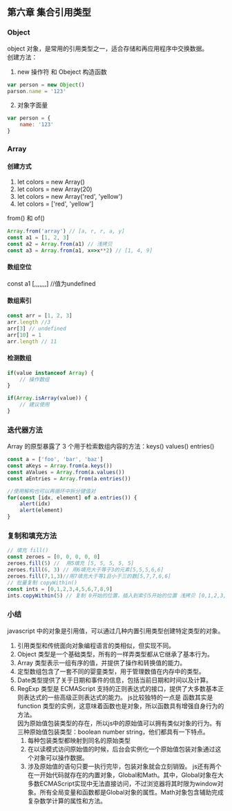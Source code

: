 ## 第六章 集合引用类型
### Object
object 对象，是常用的引用类型之一，适合存储和再应用程序中交换数据。<br>
创建方法：<br>
1. new 操作符 和 Obeject 构造函数
```js
var person = new Object()
parson.name = '123'
```
2. 对象字面量
```js
var person = {
    name: '123'
}
```

### Array
#### 创建方式
1. let colors = new Array()
2. let colors = new Array(20)
3. let colors = new Array('red', 'yellow')
4. let colors = ['red', 'yellow']


from() 和 of() <br>
```js
Array.from('array') // [a, r, r, a, y]
const a1 = [1, 2, 3]
const a2 = Array.from(a1) // 浅拷贝
const a3 = Array.from(a1, x=>x**2) // [1, 4, 9]
```

#### 数组空位
const a1 [,,,,,,,] //值为undefined

#### 数组索引
```js
const arr = [1, 2, 3]
arr.length //3
arr[3] // undefined
arr[10] = 1
arr.length // 11
```

#### 检测数组
```js
if(value instanceof Array) {
    // 操作数组
}

if(Array.isArray(value)) {
    // 建议使用
}
```

### 迭代器方法
Array 的原型暴露了 3 个用于检索数组内容的方法：keys() values() entries()
```js
const a = ['foo', 'bar', 'baz']
const aKeys = Array.from(a.keys())
const aValues = Array.from(a.values())
const aEntries = Array.from(a.entries())

//使用解构也可以再循环中拆分键值对
for(const [idx, element] of a.entries()) {
    alert(idx)
    alert(element)
}
```

### 复制和填充方法
```js
// 填充 fill()
const zeroes = [0, 0, 0, 0, 0]
zeroes.fill(5) //  用5填充 [5, 5, 5, 5, 5]
zeroes.fill(6, 3) // 用6填充大于等于3的元素[5,5,5,6,6]
zeroes.fill(7,1,3)//用7填充大于等1且小于三的数[5,7,7,6,6]
// 批量复制 copyWithin()
const ints = [0,1,2,3,4,5,6,7,8,9]
ints.copyWithin(5) // 复制 0开始的位置，插入到索引5开始的位置 浅拷贝 [0,1,2,3,4,5,0,1,2,3,4]
```



### 小结
javascript 中的对象是引用值，可以通过几种内置引用类型创建特定类型的对象。
1. 引用类型和传统面向对象编程语言的类相似，但实现不同。
2. Object 类型是一个基础类型，所有的一样弄类型都从它继承了基本行为。
3. Array 类型表示一组有序的值，并提供了操作和转换值的能力。
4. 定型数组包含了一套不同的婴童类型，用于管理数值在内存中的类型。
5. Date类型提供了关于日期和事件的信息，包括当前日期和时间以及计算。
6. RegExp 类型是 ECMAScript 支持的正则表达式的接口，提供了大多数基本正则表达式的一些高级正则表达式的能力。 js比较独特的一点是 函数其实是 function 类型的实例，这意味着函数也是对象，所以函数具有增强自身行为的方法。<br>因为原始值包装类型的存在，所以js中的原始值可以拥有类似对象的行为。有三种原始值包装类型：boolean number string，他们都具有一下特点。
   1. 每种包装类型都映射到同名的原始类型
   2. 在以读模式访问原始值的时候，后台会实例化一个原始值包装对象通过这个对象可以操作数据。
   3. 涉及原始值的语句只要一执行完毕，包装对象就会立刻销毁。
js还有两个在一开始代码就存在的内置对象，Global和Math。其中，Global对象在大多数ECMAScript实现中无法直接访问，不过浏览器将其时限为window对象。所有全局变量和函数都是Global对象的属性。Math对象包含辅助完成复杂数学计算的属性和方法。
